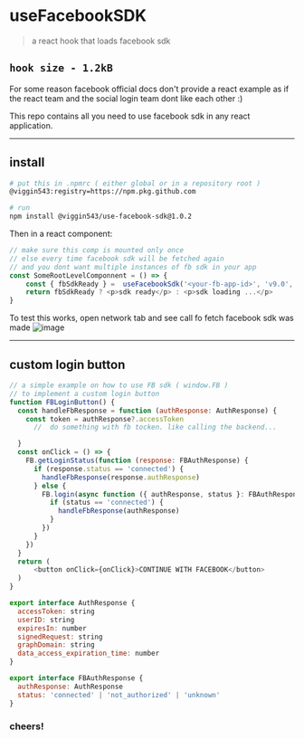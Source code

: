 # useFacebookSDK
> a react hook that loads facebook sdk

`hook size - 1.2kB`
--- 
For some reason facebook official docs don't provide a react example
as if the react team and the social login team dont like each other :)

This repo contains all you need to use facebook sdk in any react application.

---
## install
```bash
# put this in .npmrc ( either global or in a repository root ) 
@viggin543:registry=https://npm.pkg.github.com
```
```bash
# run 
npm install @viggin543/use-facebook-sdk@1.0.2
```

Then in a react component:

```javascript
// make sure this comp is mounted only once
// else every time facebook sdk will be fetched again
// and you dont want multiple instances of fb sdk in your app 
const SomeRootLevelComponnent = () => {
    const { fbSdkReady } =  useFacebookSdk('<your-fb-app-id>', 'v9.0', 'en_US')
    return fbSdkReady ? <p>sdk ready</p> : <p>sdk loading ...</p>
}
``` 
To test this works, open network tab and see call fo fetch facebook sdk was made 
![image](https://user-images.githubusercontent.com/6231756/112716279-71f65480-8ef6-11eb-8d33-3c5480e2d713.png)


---

## custom login button

```js
// a simple example on how to use FB sdk ( window.FB )
// to implement a custom login button
function FBLoginButton() {
  const handleFbResponse = function (authResponse: AuthResponse) {
    const token = authResponse?.accessToken
      //  do something with fb tocken. like calling the backend...

  }
  const onClick = () => {
    FB.getLoginStatus(function (response: FBAuthResponse) {
      if (response.status == 'connected') {
        handleFbResponse(response.authResponse)
      } else {
        FB.login(async function ({ authResponse, status }: FBAuthResponse) {
          if (status == 'connected') {
            handleFbResponse(authResponse)
          }
        })
      }
    })
  }
  return (
      <button onClick={onClick}>CONTINUE WITH FACEBOOK</button>
  )
}

export interface AuthResponse {
  accessToken: string
  userID: string
  expiresIn: number
  signedRequest: string
  graphDomain: string
  data_access_expiration_time: number
}

export interface FBAuthResponse {
  authResponse: AuthResponse
  status: 'connected' | 'not_authorized' | 'unknown'
}

```

### cheers!

